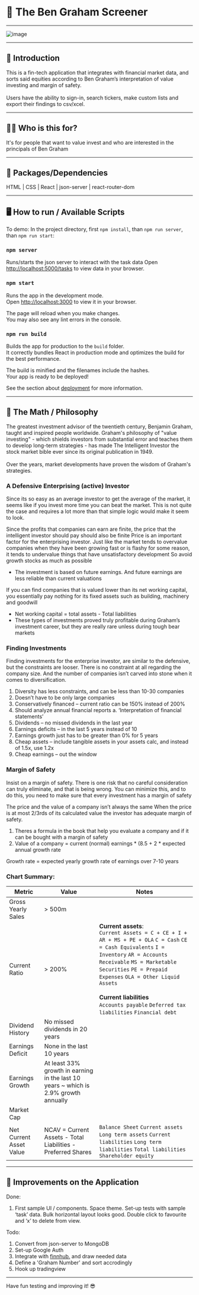 # 🚀 The Ben Graham Screener

---
![image](https://user-images.githubusercontent.com/102194829/193968790-0b9f85eb-beda-45f1-851f-c2034fde146a.png)

---

## 👋  Introduction

This is a fin-tech application that integrates with financial market data, and sorts said equities according to Ben Graham’s interpretation of value investing and margin of safety. 
<br><br>
Users have the ability to sign-in, search tickers, make custom lists and export their findings to csv/xcel.

---

## 🤷‍♂️  Who is this for? 

It's for people that want to value invest and who are interested in the principals of Ben Graham

---

## 💪  Packages/Dependencies

HTML | CSS | React | json-server | react-router-dom 

---

## 🖥  How to run / Available Scripts

To demo: In the project directory, first `npm install`, than `npm run server`, than `npm run start`:

### `npm server`
Runs/starts the json server to interact with the task data
Open [http://localhost:5000/tasks](http://localhost:5000/tasks) to view data in your browser.


### `npm start`

Runs the app in the development mode.\
Open [http://localhost:3000](http://localhost:3000) to view it in your browser.

The page will reload when you make changes.\
You may also see any lint errors in the console.

### `npm run build`

Builds the app for production to the `build` folder.\
It correctly bundles React in production mode and optimizes the build for the best performance.

The build is minified and the filenames include the hashes.\
Your app is ready to be deployed!

See the section about [deployment](https://facebook.github.io/create-react-app/docs/deployment) for more information.

---

## 🧮 The Math / Philosophy

The greatest investment advisor of the twentieth century, Benjamin Graham, taught and inspired people worldwide. Graham's philosophy of "value investing" - which shields investors from substantial error and teaches them to develop long-term strategies - has made The Intelligent Investor the stock market bible ever since its original publication in 1949.
<br><br>
Over the years, market developments have proven the wisdom of Graham's strategies. 

### A Defensive Enterprising (active) Investor 

Since its so easy as an average investor to get the average of the market, it seems like if you invest more time you can beat the market. This is not quite the case and requires a lot more than that simple logic would make it seem to look.

Since the profits that companies can earn are finite, the price that the intelligent investor should pay should also be finite
Price is an important factor for the enterprising investor. Just like the market tends to overvalue companies when they have been growing fast or is flashy for some reason, it tends to undervalue things that have unsatisfactory development
So avoid growth stocks as much as possible

- The investment is based on future earnings. And future earnings are less reliable than current valuations

If you can find companies that is valued lower than its net working capital, you essentially pay nothing for its fixed assets such as building, machinery and goodwill

- Net working capital = total assets - Total liabilities 
- These types of investments proved truly profitable during Graham’s investment career, but they are really rare unless during tough bear markets

### Finding Investments

Finding investments for the enterprise investor, are similar to the defensive, but the constraints are looser. There is no constraint at all regarding the company size. And the number of companies isn’t carved into stone when it comes to diversification.

1.	Diversity has less constraints, and can be less than 10-30 companies
2.	Doesn’t have to be only large companies
3.	Conservatively financed – current ratio can be 150% instead of 200%
4.	Should analyze annual financial reports
a.	‘Interpretation of financial statements’
5.	Dividends – no missed dividends in the last year
6.	Earnings deficits – in the last 5 years instead of 10
7.	Earnings growth just has to be greater than 0% for 5 years
8.	Cheap assets – include tangible assets in your assets calc, and instead of 1.5x, use 1.2x
9.	Cheap earnings – out the window

### Margin of Safety
Insist on a margin of safety. There is one risk that no careful consideration can truly eliminate, and that is being wrong. You can minimize this, and to do this, you need to make sure that every investment has a margin of safety

The price and the value of a company isn’t always the same
When the price is at most 2/3rds of its calculated value the investor has adequate margin of safety. 
1.	Theres a formula in the book that help you evaluate a company and if it can be bought with a margin of safety
2.	Value of a company = current (normal) earnings * (8.5 + 2 * expected annual growth rate

Growth rate = expected yearly growth rate of earnings over 7-10 years

### Chart Summary:


Metric | Value | Notes
--- | --- | ---
Gross Yearly Sales | > 500m | 
Current Ratio | > 200% | **Current assets**: <br> `Current Assets = C + CE + I + AR + MS + PE + OLA` `C = Cash` `CE = Cash Equivalents` `I = Inventory` `AR = Accounts Receivable` `MS = Marketable Securities` `PE = Prepaid Expenses` `OLA = Other Liquid Assets` <br><br> **Current liabilities** <br> `Accounts payable` `Deferred tax liabilities` `Financial debt`
Dividend History | No missed dividends in 20 years | 
Earnings Deficit | None in the last 10 years | 
Earnings Growth | At least 33% growth in earning in the last 10 years ~ which is 2.9% growth annually |
Market Cap | | 
Net Current Asset Value | NCAV = Current Assets - Total Liabilities - Preferred Shares | `Balance Sheet` `Current assets` `Long term assets` `Current liabilities` `Long term liabilities` `Total liabilities` `Shareholder equity`

---

## 🔨  Improvements on the Application

Done:
1. First sample UI / components. Space theme. Set-up tests with sample ‘task’ data. Bulk horizontal layout looks good. Double click to favourite and ‘x’ to delete from view.

Todo:
1. Convert from json-server to MongoDB
2. Set-up Google Auth
3. Integrate with [finnhub.](https://finnhub.io/) and draw needed data
4. Define a 'Graham Number' and sort accrodingly
5. Hook up tradingview

---

 
 Have fun testing and improving it! 😎




